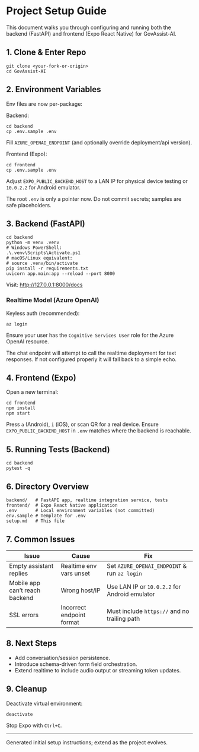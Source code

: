 # Project Setup Guide

This document walks you through configuring and running both the backend (FastAPI) and frontend (Expo React Native) for GovAssist-AI.

## 1. Clone & Enter Repo
```
git clone <your-fork-or-origin>
cd GovAssist-AI
```

## 2. Environment Variables
Env files are now per-package:

Backend:
```
cd backend
cp .env.sample .env
```
Fill `AZURE_OPENAI_ENDPOINT` (and optionally override deployment/api version).

Frontend (Expo):
```
cd frontend
cp .env.sample .env
```
Adjust `EXPO_PUBLIC_BACKEND_HOST` to a LAN IP for physical device testing or `10.0.2.2` for Android emulator.

The root `.env` is only a pointer now. Do not commit secrets; samples are safe placeholders.

## 3. Backend (FastAPI)
```
cd backend
python -m venv .venv
# Windows PowerShell:
.\.venv\Scripts\Activate.ps1
# macOS/Linux equivalent:
# source .venv/bin/activate
pip install -r requirements.txt
uvicorn app.main:app --reload --port 8000
```
Visit: http://127.0.0.1:8000/docs

### Realtime Model (Azure OpenAI)
Keyless auth (recommended):
```
az login
```
Ensure your user has the `Cognitive Services User` role for the Azure OpenAI resource.

The chat endpoint will attempt to call the realtime deployment for text responses. If not configured properly it will fall back to a simple echo.

## 4. Frontend (Expo)
Open a new terminal:
```
cd frontend
npm install
npm start
```
Press `a` (Android), `i` (iOS), or scan QR for a real device. Ensure `EXPO_PUBLIC_BACKEND_HOST` in `.env` matches where the backend is reachable.

## 5. Running Tests (Backend)
```
cd backend
pytest -q
```

## 6. Directory Overview
```
backend/   # FastAPI app, realtime integration service, tests
frontend/  # Expo React Native application
.env       # Local environment variables (not committed)
env.sample # Template for .env
setup.md   # This file
```

## 7. Common Issues
| Issue | Cause | Fix |
|-------|-------|-----|
| Empty assistant replies | Realtime env vars unset | Set `AZURE_OPENAI_ENDPOINT` & run `az login` |
| Mobile app can’t reach backend | Wrong host/IP | Use LAN IP or `10.0.2.2` for Android emulator |
| SSL errors | Incorrect endpoint format | Must include `https://` and no trailing path |

## 8. Next Steps
- Add conversation/session persistence.
- Introduce schema-driven form field orchestration.
- Extend realtime to include audio output or streaming token updates.

## 9. Cleanup
Deactivate virtual environment:
```
deactivate
```
Stop Expo with `Ctrl+C`.

---
Generated initial setup instructions; extend as the project evolves.
